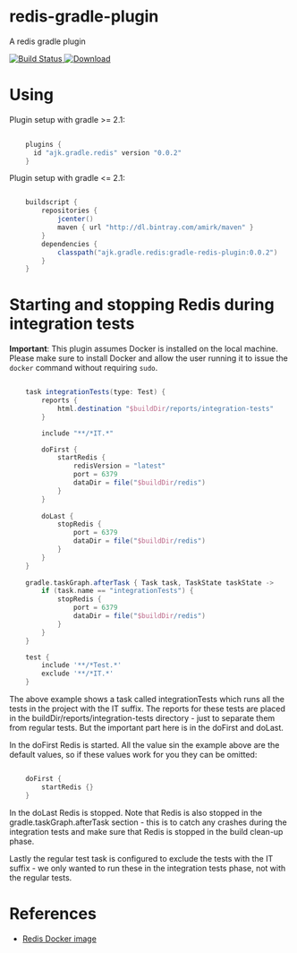 # redis-gradle-plugin

A redis gradle plugin

[ ![Build Status](https://travis-ci.org/amirkibbar/peach.svg?branch=master) ](https://travis-ci.org/amirkibbar/peach)
[ ![Download](https://api.bintray.com/packages/amirk/maven/gradle-redis-plugin/images/download.svg) ](https://bintray.com/amirk/maven/gradle-redis-plugin/_latestVersion)

# Using

Plugin setup with gradle >= 2.1:

```gradle
    
    plugins {
      id "ajk.gradle.redis" version "0.0.2"
    }
``` 

Plugin setup with gradle <= 2.1:
```gradle

    buildscript {
        repositories {
            jcenter()
            maven { url "http://dl.bintray.com/amirk/maven" }
        }
        dependencies {
            classpath("ajk.gradle.redis:gradle-redis-plugin:0.0.2")
        }
    }
```

# Starting and stopping Redis during integration tests

**Important**: This plugin assumes Docker is installed on the local machine. Please make sure to install Docker and
allow the user running it to issue the `docker` command without requiring `sudo`.

```gradle

    task integrationTests(type: Test) {
        reports {
            html.destination "$buildDir/reports/integration-tests"
        }

        include "**/*IT.*"

        doFirst {
            startRedis {
				redisVersion = "latest"
                port = 6379
				dataDir = file("$buildDir/redis")
            }
        }
    
        doLast {
            stopRedis {
                port = 6379
				dataDir = file("$buildDir/redis")
            }
        }
    }
    
    gradle.taskGraph.afterTask { Task task, TaskState taskState ->
        if (task.name == "integrationTests") {
            stopRedis {
                port = 6379
                dataDir = file("$buildDir/redis")
            }
        }
    }

    test {
        include '**/*Test.*'
        exclude '**/*IT.*'
    }
```

The above example shows a task called integrationTests which runs all the tests in the project with the IT suffix. The
reports for these tests are placed in the buildDir/reports/integration-tests directory - just to separate them from
regular tests. But the important part here is in the doFirst and doLast.

In the doFirst Redis is started. All the value sin the example above are the default values, so if these values work
for you they can be omitted:

```gradle

    doFirst {
        startRedis {}
    }
```

In the doLast Redis is stopped. Note that Redis is also stopped in the gradle.taskGraph.afterTask section - this is to
catch any crashes during the integration tests and make sure that Redis is stopped in the build clean-up phase.

Lastly the regular test task is configured to exclude the tests with the IT suffix - we only wanted to run these in the
integration tests phase, not with the regular tests.

# References

- [Redis Docker image](https://hub.docker.com/_/redis/)